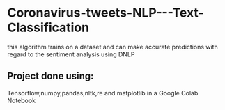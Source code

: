 # Coronavirus-tweets-NLP---Text-Classification
this algorithm trains on a dataset and can make accurate predictions with regard to the sentiment analysis using DNLP
## Project done using:
Tensorflow,numpy,pandas,nltk,re and matplotlib in a Google Colab Notebook
